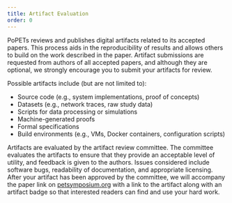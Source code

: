 ```yaml
---
title: Artifact Evaluation
order: 0
---
```


PoPETs reviews and publishes digital artifacts related to its accepted papers. This process aids in the reproducibility of results and allows others to build on the work described in the paper. Artifact submissions are requested from authors of all accepted papers, and although they are optional, we strongly encourage you to submit your artifacts for review.

Possible artifacts include (but are not limited to):

- Source code (e.g., system implementations, proof of concepts)
- Datasets (e.g., network traces, raw study data)
- Scripts for data processing or simulations
- Machine-generated proofs
- Formal specifications
- Build environments (e.g., VMs, Docker containers, configuration scripts)

Artifacts are evaluated by the artifact review committee. The committee
evaluates the artifacts to ensure that they provide an acceptable level of
utility, and feedback is given to the authors. Issues considered include
software bugs, readability of documentation, and appropriate licensing. After
your artifact has been approved by the committee, we will accompany the paper
link on [petsymposium.org](https://petsymposium.org/) with a link to the
artifact along with an artifact badge so that interested readers can find and
use your hard work.